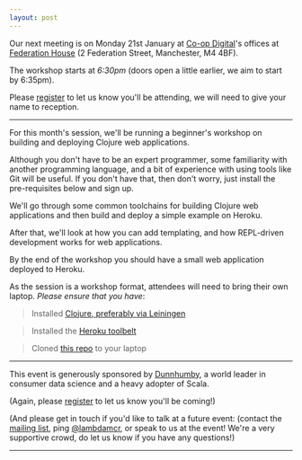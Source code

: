 ```yaml
---
layout: post
---
```


Our next meeting is on Monday 21st January
at [Co-op Digital][CoopDigital]'s offices at [Federation House][FederationHouse]
(2 Federation Street, Manchester, M4 4BF).

The workshop starts at *6:30pm* (doors open a little earlier, we aim to start by
6:35pm).

Please [register][eventbrite] to let us know you'll be attending, we will need to give your name to reception.

---

For this month's session, we'll be running a beginner's workshop on building and deploying Clojure web applications. 

Although you don't have to be an expert programmer, some familiarity with another programming language, and a bit of experience with using tools like Git will be useful. If you don't have that, then don't worry, just install the pre-requisites below and sign up.

We'll go through some common toolchains for building Clojure web applications and then build and deploy a simple example on Heroku. 

After that, we'll look at how you can add templating, and how REPL-driven development works for web applications.

By the end of the workshop you should have a small web application deployed to Heroku.

As the session is a workshop format, attendees will need to bring their own laptop. *Please ensure that you have*:

> Installed [Clojure, preferably via Leiningen][lein]

> Installed the [Heroku toolbelt][heroku]

> Cloned [this repo][clojurerepo] to your laptop 

---

This event is generously sponsored by [Dunnhumby], a world leader in consumer data science and a heavy adopter of Scala.

(Again, please [register][eventbrite] to let us know you'll be coming!)

(And please get in touch if you'd like to talk at a future event: (contact the [mailing list][ML], ping
[@lambdamcr][lambdamcr], or speak to us at the event!
We're a very supportive crowd, do let us know if you have any questions!)

---

[CoopDigital]: https://digitalblog.coop.co.uk
[FederationHouse]: https://www.google.com/maps/place/Federation+House,+Federation+St,+Manchester+M4+4BF
[ML]: https://groups.google.com/forum/#!forum/lambda-lounge-manchester
[lambdamcr]: https://twitter.com/lambdamcr
[eventbrite]: https://www.eventbrite.com/e/lambdalounge-todo
[Dunnhumby]: https://www.dunnhumby.com
[lein]: https://leiningen.org/
[heroku]: https://devcenter.heroku.com/articles/getting-started-with-clojure#set-up
[clojurerepo]: https://github.com/the-frey/clojure-getting-started
